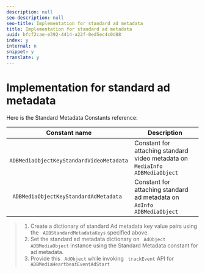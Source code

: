 ```yaml
---
description: null
seo-description: null
seo-title: Implementation for standard ad metadata
title: Implementation for standard ad metadata
uuid: bfcf2cae-e392-4414-a22f-0ed5ec4c0d88
index: y
internal: n
snippet: y
translate: y
---
```


# Implementation for standard ad metadata

Here is the Standard Metadata Constants reference: 

|  Constant name  | Description  |
|---|---|
|  ` ADBMediaObjectKeyStandardVideoMetadata`  | Constant for attaching standard video metadata on ` MediaInfo` ` ADBMediaObject`  |
|  ` ADBMediaObjectKeyStandardAdMetadata`  | Constant for attaching standard ad metadata on ` AdInfo` ` ADBMediaObject`  |


>1. Create a dictionary of standard Ad metadata key value pairs using the ` ADBStandardMetadataKeys` specified above.
>1. Set the standard ad metadata dictionary on ` AdObject` ` ADBMediaObject` instance using the Standard Metadata constant for ad metadata.
>1. Provide this ` AdObject` while invoking ` trackEvent` API for ` ADBMediaHeartbeatEventAdStart`
